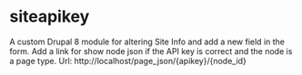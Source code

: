 # siteapikey
A custom Drupal 8 module for altering Site Info and add a new field in the form. Add a link for show node json if the API key is correct and the node is a page type.
Url: http://localhost/page_json/{apikey}/{node_id}
